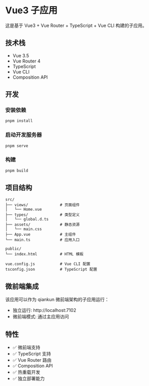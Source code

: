 # Vue3 子应用

这是基于 Vue3 + Vue Router + TypeScript + Vue CLI 构建的子应用。

## 技术栈

- Vue 3.5
- Vue Router 4
- TypeScript
- Vue CLI
- Composition API

## 开发

### 安装依赖

```bash
pnpm install
```

### 启动开发服务器

```bash
pnpm serve
```

### 构建

```bash
pnpm build
```

## 项目结构

```
src/
├── views/              # 页面组件
│   └── Home.vue
├── types/              # 类型定义
│   └── global.d.ts
├── assets/             # 静态资源
│   └── main.css
├── App.vue             # 主组件
└── main.ts             # 应用入口

public/
└── index.html          # HTML 模板

vue.config.js           # Vue CLI 配置
tsconfig.json           # TypeScript 配置
```

## 微前端集成

该应用可以作为 qiankun 微前端架构的子应用运行：

- 独立运行: http://localhost:7102
- 微前端模式: 通过主应用访问

## 特性

- ✅ 微前端支持
- ✅ TypeScript 支持
- ✅ Vue Router 路由
- ✅ Composition API
- ✅ 热重载开发
- ✅ 独立部署能力
